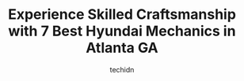 ---
layout: ampstory
image: https://images.unsplash.com/photo-1508974576580-36a2f92ad3bc?ixlib=rb-4.0.3&ixid=MnwxMjA3fDB8MHxwaG90by1wYWdlfHx8fGVufDB8fHx8&auto=format&fit=crop&w=640&h=853&q=80
author: techidn
featured: false
description: Experience the excellence of automotive service by visiting the 7 best Hyundai Mechanic in Atlanta GA, USA. With their expertise, attention to detail, and commitment to customer satisfaction
title: Experience Skilled Craftsmanship with 7 Best Hyundai Mechanics in Atlanta GA
cover:
   title: Experience Skilled Craftsmanship with 7 Best Hyundai Mechanics in Atlanta GA
   subtitle: Rickpate
   background: https://images.unsplash.com/photo-1508974576580-36a2f92ad3bc?ixlib=rb-4.0.3&ixid=MnwxMjA3fDB8MHxwaG90by1wYWdlfHx8fGVufDB8fHx8&auto=format&fit=crop&w=640&h=853&q=80

pages: 
 - layout: thirds
   top: <h1>#1 Ed Voyles Hyundai</h1>
   bottom: "<p>This Hyundai dealership is absolutely amazing. Great service, salesman I worked with (Zo) was incredibly helpful and together we worked on a good deal together for my new</p>"
   background: https://www.knot35.com/toplist/wp-content/uploads/2023/06/best-hyundai-mechanic-1-in-atlanta-ga-1685831774.jpeg
   backgroundblur: true
 - layout: thirds
   top: <h1>#2 Anthem Automotive</h1>
   bottom: "<p>2163 Piedmont Rd NE, Atlanta, GA 30324, United States</p>"
   background: https://www.knot35.com/toplist/wp-content/uploads/2023/06/best-hyundai-mechanic-2-in-atlanta-ga-1685831775.jpeg
   cta:
      link: https://www.knot35.com/toplist/experience-skilled-craftsmanship-with-7-best-hyundai-mechanics-in-atlanta-ga/
      text: Experience Skilled Craftsmanship with 7 Best Hyundai Mechanics in Atlanta GA
 - layout: thirds
   top: <h1>#3 European and Domestic Auto care</h1>
   bottom: "<p>1903 Piedmont Cir NE, Atlanta, GA 30324, United States</p>"
   background: https://www.knot35.com/toplist/wp-content/uploads/2023/06/best-hyundai-mechanic-3-in-atlanta-ga-1685831776.jpeg
   cta:
      link: https://www.knot35.com/toplist/experience-skilled-craftsmanship-with-7-best-hyundai-mechanics-in-atlanta-ga/
      text: Experience Skilled Craftsmanship with 7 Best Hyundai Mechanics in Atlanta GA
 - layout: thirds
   top: <h1>#4 Ed Voyles Automotive Group</h1>
   bottom: "<p>2103 Cobb Pkwy SE, Marietta, GA 30067, United States</p>"
   background: https://images.unsplash.com/photo-1552083974-186346191183?ixlib=rb-4.0.3&ixid=MnwxMjA3fDB8MHxwaG90by1wYWdlfHx8fGVufDB8fHx8&auto=format&fit=crop&w=640&h=853&q=80
   cta:
      link: https://www.knot35.com/toplist/experience-skilled-craftsmanship-with-7-best-hyundai-mechanics-in-atlanta-ga/
      text: Experience Skilled Craftsmanship with 7 Best Hyundai Mechanics in Atlanta GA
 - layout: thirds
   top: <h1>#5 Autohaus Social</h1>
   bottom: "<p>733 Monroe Dr NE, Atlanta, GA 30308, United States</p>"
   background: https://images.unsplash.com/photo-1613843873231-1447db182f97?ixlib=rb-4.0.3&ixid=MnwxMjA3fDB8MHxwaG90by1wYWdlfHx8fGVufDB8fHx8&auto=format&fit=crop&w=640&h=853&q=80
   cta:
      link: https://www.knot35.com/toplist/experience-skilled-craftsmanship-with-7-best-hyundai-mechanics-in-atlanta-ga/
      text: Experience Skilled Craftsmanship with 7 Best Hyundai Mechanics in Atlanta GA
 - layout: thirds
   top: <h1>#6 Motor City South</h1>
   bottom: "<p>1326 Glenwood Ave SE, Atlanta, GA 30316, United States</p>"
   background: https://images.unsplash.com/photo-1484589065579-248aad0d8b13?ixlib=rb-4.0.3&ixid=MnwxMjA3fDB8MHxwaG90by1wYWdlfHx8fGVufDB8fHx8&auto=format&fit=crop&w=640&h=853&q=80
   cta:
      link: https://www.knot35.com/toplist/experience-skilled-craftsmanship-with-7-best-hyundai-mechanics-in-atlanta-ga/
      text: Experience Skilled Craftsmanship with 7 Best Hyundai Mechanics in Atlanta GA
 - layout: thirds
   top: <h1>#7 Ed Voyles Hyundai Collision Center</h1>
   bottom: "<p>2360 Windy Hill Rd SE, Marietta, GA 30067, United States</p>"
   background: https://images.unsplash.com/photo-1574169208507-84376144848b?ixlib=rb-4.0.3&ixid=MnwxMjA3fDB8MHxwaG90by1wYWdlfHx8fGVufDB8fHx8&auto=format&fit=crop&w=640&h=853&q=80
   cta:
      link: https://www.knot35.com/toplist/experience-skilled-craftsmanship-with-7-best-hyundai-mechanics-in-atlanta-ga/
      text: Experience Skilled Craftsmanship with 7 Best Hyundai Mechanics in Atlanta GA
 - layout: thirds
   middle: Continue reading...
   background: https://images.unsplash.com/photo-1522441815192-d9f04eb0615c?ixlib=rb-4.0.3&ixid=MnwxMjA3fDB8MHxwaG90by1wYWdlfHx8fGVufDB8fHx8&auto=format&fit=crop&w=640&h=853&q=80
   cta:
      link: https://www.knot35.com/toplist/experience-skilled-craftsmanship-with-7-best-hyundai-mechanics-in-atlanta-ga/
      text: Experience Skilled Craftsmanship with 7 Best Hyundai Mechanics in Atlanta GA
      
---